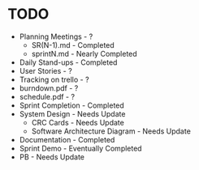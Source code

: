 # TODO
* Planning Meetings - ?
  * SR(N-1).md - Completed 
  * sprintN.md - Nearly Completed
* Daily Stand-ups - Completed
* User Stories - ?
* Tracking on trello - ?
* burndown.pdf - ?
* schedule.pdf - ?
* Sprint Completion - Completed
* System Design - Needs Update
  * CRC Cards - Needs Update
  * Software Architecture Diagram - Needs Update
* Documentation - Completed
* Sprint Demo - Eventually Completed
* PB - Needs Update
